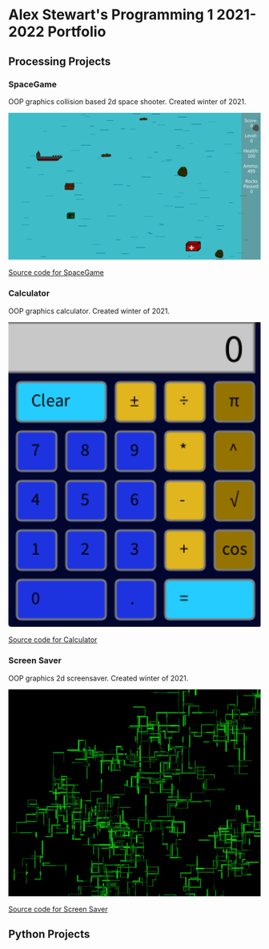 # Alex Stewart's Programming 1 2021-2022 Portfolio

## Processing Projects

### SpaceGame
OOP graphics collision based 2d space shooter. Created winter of 2021.

![SpaceGame](https://github.com/AlexDStew1209/programing1portfolio/blob/gh-pages/images/spacegame.png?raw=true)

[Source code for SpaceGame](https://github.com/AlexDStew1209/programing1portfolio/blob/gh-pages/src/SpaceGame.zip)

### Calculator
OOP graphics calculator. Created winter of 2021.

![Calculator](https://github.com/AlexDStew1209/programing1portfolio/blob/gh-pages/images/calculator.png?raw=true)

[Source code for Calculator](https://github.com/AlexDStew1209/programing1portfolio/blob/gh-pages/src/Calculator.zip)

### Screen Saver
OOP graphics 2d screensaver. Created winter of 2021.

![ScreenSaver](https://github.com/AlexDStew1209/programing1portfolio/blob/gh-pages/images/screensaver.png?raw=true)

[Source code for Screen Saver](https://github.com/AlexDStew1209/programing1portfolio/blob/gh-pages/src/ScreenSaver.zip)

## Python Projects
